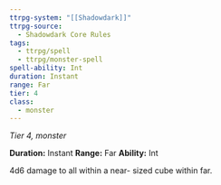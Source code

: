 ```yaml
---
ttrpg-system: "[[Shadowdark]]"
ttrpg-source:
  - Shadowdark Core Rules
tags:
  - ttrpg/spell
  - ttrpg/monster-spell
spell-ability: Int
duration: Instant
range: Far
tier: 4
class:
  - monster
---
```

*Tier 4, monster*

**Duration:** Instant
**Range:** Far
**Ability:** Int

4d6 damage to all within a near- sized cube within far. 
